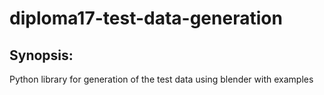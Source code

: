 # diploma17-test-data-generation

## Synopsis:
Python library for generation of the test data using blender with examples
